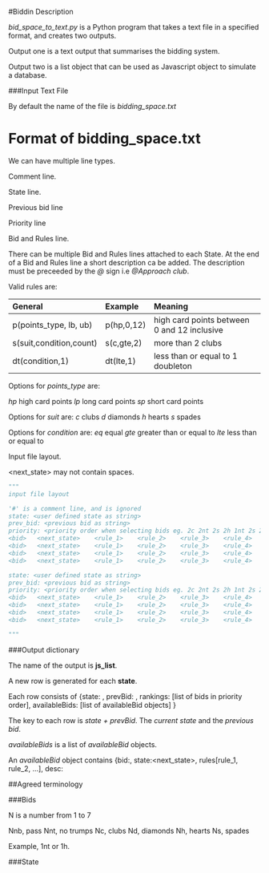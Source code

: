 #Biddin Description

*bid_space_to_text.py* is a Python program that takes a text file in a specified format, and creates two outputs.

Output one is a text output that summarises the bidding system.

Output two is a list object that can be used as Javascript object to simulate a database.

###Input Text File

By default the name of the file is *bidding_space.txt*

# Format of bidding_space.txt

We can have multiple line types.

Comment line.


State line.

Previous bid line

Priority line

Bid and Rules line.

There can be multiple Bid and Rules lines attached to each State. At the end of a Bid and Rules line a short description ca be added. The description must be preceeded by the *@* sign i.e *@Approach club*. 


Valid rules are:

| General                 | Example   | Meaning                                    |
|:------------------------|:----------|:-------------------------------------------|
| p(points_type, lb, ub)  | p(hp,0,12)| high card points between 0 and 12 inclusive|
| s(suit,condition,count) | s(c,gte,2)| more than 2 clubs						   |
| dt(condition,1)		  | dt(lte,1) | less than or equal to 1 doubleton		   |		



Options for *points_type* are:

*hp* high card points
*lp* long card points
*sp* short card points 

Options for *suit* are: 
*c* clubs
*d* diamonds
*h* hearts
*s* spades

Options for *condition* are:
*eq* equal
*gte* greater than or equal to
*lte* less than or equal to


Input file layout.

<next_state> may not contain spaces.


```python
"""
input file layout

'#' is a comment line, and is ignored
state: <user defined state as string>
prev_bid: <previous bid as string>
priority: <priority order when selecting bids eg. 2c 2nt 2s 2h 1nt 2s 2h 2d 1d 1c nb as string>
<bid>	<next_state>	<rule_1>	<rule_2>	<rule_3>	<rule_4>	<rule_5>	@<description>
<bid>	<next_state>	<rule_1>	<rule_2>	<rule_3>	<rule_4>	<rule_5>	@<description>
<bid>	<next_state>	<rule_1>	<rule_2>	<rule_3>	<rule_4>	<rule_5>	@<description>
<bid>	<next_state>	<rule_1>	<rule_2>	<rule_3>	<rule_4>	<rule_5>	@<description>

state: <user defined state as string>
prev_bid: <previous bid as string>
priority: <priority order when selecting bids eg. 2c 2nt 2s 2h 1nt 2s 2h 2d 1d 1c nb as string>
<bid>	<next_state>	<rule_1>	<rule_2>	<rule_3>	<rule_4>	<rule_5>	@<description>
<bid>	<next_state>	<rule_1>	<rule_2>	<rule_3>	<rule_4>	<rule_5>	@<description>
<bid>	<next_state>	<rule_1>	<rule_2>	<rule_3>	<rule_4>	<rule_5>	@<description>
<bid>	<next_state>	<rule_1>	<rule_2>	<rule_3>	<rule_4>	<rule_5>	@<description>

"""
``` 

###Output dictionary

The name of the output is **js_list**.

A new row is generated for each **state**.

Each row consists of {state: <current state string>, prevBid: <previous bid string>, rankings: [list of bids in priority order], availableBids: [list of availableBid objects] } 

The key to each row is *state + prevBid*. The *current state* and the *previous bid*.

*availableBids* is a list of *availableBid* objects.

An *availableBid* object contains {bid:<next bid>, state:<next_state>, rules[rule_1, rule_2, ...], desc:<text description>


##Agreed terminology


###Bids

N is a number from 1 to 7

Nnb, pass
Nnt, no trumps
Nc, clubs
Nd, diamonds
Nh, hearts
Ns, spades

Example, 1nt or 1h.

###State















